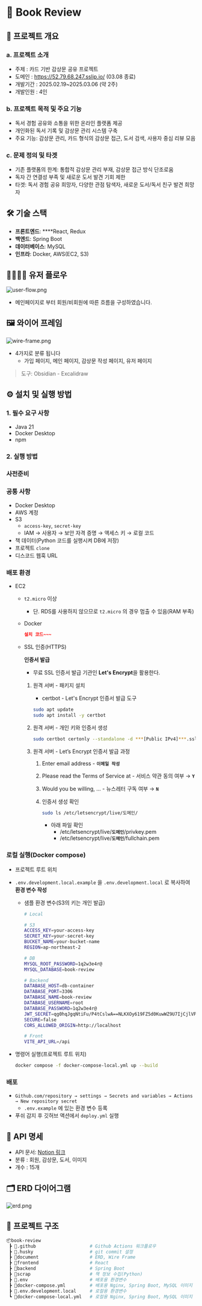 # 📌 Book Review



## 📖 프로젝트 개요

### a. 프로젝트 소개

- 주제 : 카드 기반 감상문 공유 프로젝트
- 도메인 : https://52.79.68.247.sslip.io/ (03.08 종료)
- 개발기간 : 2025.02.19~2025.03.06 (약 2주)
- 개발인원 : 4인

### b. 프로젝트 목적 및 주요 기능

- 독서 경험 공유와 소통을 위한 온라인 플랫폼 제공
- 개인화된 독서 기록 및 감상문 관리 시스템 구축
- 주요 기능: 감상문 관리, 카드 형식의 감상문 접근, 도서 검색, 사용자 중심 리뷰 모음

### c. 문제 정의 및 타겟

- 기존 플랫폼의 한계: 통합적 감상문 관리 부재, 감상문 접근 방식 단조로움
- 독자 간 연결성 부족 및 새로운 도서 발견 기회 제한
- 타겟: 독서 경험 공유 희망자, 다양한 관점 탐색자, 새로운 도서/독서 친구 발견 희망자

## 🛠 기술 스택

- **프론트엔드**: ****React, Redux
- **백엔드**: Spring Boot
- **데이터베이스**: MySQL
- **인프라**: Docker, AWS(EC2, S3)

## 👨‍👩‍👧‍👦 유저 플로우

![user-flow.png](document/readme-file/user-flow.png)

- 메인페이지로 부터 회원/비회원에 따른 흐름을 구성하였습니다.

## 🖼️ 와이어 프레임

![wire-frame.png](document/readme-file/wire-frame.png)

- 4가지로 분류 됩니다
    - 가입 페이지, 메인 페이지, 감상문 작성 페이지, 유저 페이지
> 도구: Obsidian - Excalidraw


## ⚙️ 설치 및 실행 방법

### 1. 필수 요구 사항

- Java 21
- Docker Desktop
- npm

### 2. 실행 방법

### 사전준비

### 공통 사항

- Docker Desktop
- AWS 계정
- S3
    - `access-key`, `secret-key`
    - IAM → 사용자 → 보안 자격 증명 → 액세스 키 → 로컬 코드
- 책 데이터(Python 코드를 실행시켜 DB에 저장)
- 프로젝트 `clone`
- 디스코드 웹훅 URL

### 배포 환경

- EC2
    - `t2.micro` 이상
        - 단. RDS를 사용하지 않으므로 `t2.micro` 의 경우 멈출 수 있음(RAM 부족)
    - Docker
        
        ```json
        설치 코드~~~
        ```
        
    - SSL 인증(HTTPS)
        
        **인증서 발급**
        
        - 무료 SSL 인증서 발급 기관인 **Let's Encrypt**을 활용한다.
        1. 원격 서버 - 패키지 설치
            - certbot - Let's Encrypt 인증서 발급 도구
            
            ```bash
            sudo apt update
            sudo apt install -y certbot
            ```
            
        2. 원격 서버 - 개인 키와 인증서 생성
            
            ```bash
            sudo certbot certonly --standalone -d ***[Public IPv4]***.sslip.io
            ```
            
        3. 원격 서버 - Let’s Encrypt 인증서 발급 과정
            1. Enter email address - **`이메일 작성`**
            2. Please read the Terms of Service at - 서비스 약관 동의 여부 → **`Y`**
            3. Would you be willing, … - 뉴스레터 구독 여부 → **`N`**
            4. 인증서 생성 확인
                
                ```bash
                sudo ls /etc/letsencrypt/live/도메인/
                ```
                
                - 아래 파일 확인
                    - /etc/letsencrypt/live/**`도메인`**/privkey.pem
                    - /etc/letsencrypt/live/**`도메인`**/fullchain.pem

### 로컬 실행(Docker compose)

- 프로젝트 루트 위치
- `.env.development.local.example` 을 `.env.development.local` 로 복사하여 **환경 변수 작성**
    - 샘플 환경 변수(S3의 키는 개인 발급)
        
        ```bash
        # Local
        
        # S3
        ACCESS_KEY=your-access-key
        SECRET_KEY=your-secret-key
        BUCKET_NAME=your-bucket-name
        REGION=ap-northeast-2
        
        # DB
        MYSQL_ROOT_PASSWORD=1q2w3e4r@
        MYSQL_DATABASE=book-review
        
        # Backend
        DATABASE_HOST=db-container
        DATABASE_PORT=3306
        DATABASE_NAME=book-review
        DATABASE_USERNAME=root
        DATABASE_PASSWORD=1q2w3e4r@
        JWT_SECRET=qg0hqJgqNtiFu/P4tCslwA==NLKXOy619FZ5d0KuwWZ9U7IjCjlVP2tO0FGtDqc
        SECURE=false
        CORS_ALLOWED_ORIGIN=http://localhost
        
        # Front
        VITE_API_URL=/api
        
        ```
        
- 명령어 실행(프로젝트 루트 위치)
    
    ```bash
    docker compose -f docker-compose-local.yml up --build
    ```
    

### 배포

- `Github.com/repository → settings → Secrets and variables → Actions → New repository secret`
    - `.env.example` 에 있는 환경 변수 등록
- 푸쉬 감지 후 깃허브 액션에서 `deploy.yml` 실행

## 📡 API 명세

- API 문서: [Notion 링크](https://www.notion.so/1afe41ab207980c79817efa42f101f3d?pvs=21)
- 분류 : 회원, 감상문, 도서, 이미지
- 개수 : 15개

## 🗂 ERD 다이어그램

![erd.png](document/readme-file/erd.png)

## 📂 프로젝트 구조

```bash
📦book-review
 ┣ 📂.github                    # Github Actions 워크플로우
 ┣ 📂.husky                     # git commit 설정
 ┣ 📂document                   # ERD, Wire Frame
 ┣ 📂frontend                   # React
 ┣ 📂backend                    # Spring Boot
 ┣ 📂scrap                      # 책 정보 수집(Python)
 ┣ 📜.env                       # 배포용 환경변수
 ┣ 📜docker-compose.yml         # 배포용 Nginx, Spring Boot, MySQL 이미지 실행
 ┣ 📜.env.development.local     # 로컬용 환경변수
 ┗ 📜docker-compose-local.yml   # 로컬용 Nginx, Spring Boot, MySQL 이미지 실행
```

